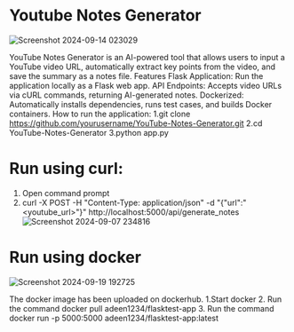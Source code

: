 # Youtube Notes Generator

![Screenshot 2024-09-14 023029](https://github.com/user-attachments/assets/78d950c9-99e1-44cd-ba54-25081cf3e4ae)

YouTube Notes Generator is an AI-powered tool that allows users to input a YouTube video URL, automatically extract key points from the video, and save the summary as a notes file.
Features
Flask Application: Run the application locally as a Flask web app.
API Endpoints: Accepts video URLs via cURL commands, returning AI-generated notes.
Dockerized: Automatically installs dependencies, runs test cases, and builds Docker containers.
How to run the application:
1.git clone https://github.com/yourusername/YouTube-Notes-Generator.git
2.cd YouTube-Notes-Generator
3.python app.py

# Run using curl:

1. Open command prompt
2. curl -X POST -H "Content-Type: application/json" -d "{\"url\":\"<youtube_url>\"}" http://localhost:5000/api/generate_notes  
![Screenshot 2024-09-07 234816](https://github.com/user-attachments/assets/5ed18a03-3364-410b-af2a-349691a33516)

# Run using docker


![Screenshot 2024-09-19 192725](https://github.com/user-attachments/assets/9d1a83ef-de15-4233-b67f-fdc5d7a1fa67)

The docker image has been uploaded on dockerhub.
1.Start docker
2. Run the command docker pull adeen1234/flasktest-app
3. Run the command docker run -p 5000:5000 adeen1234/flasktest-app:latest

